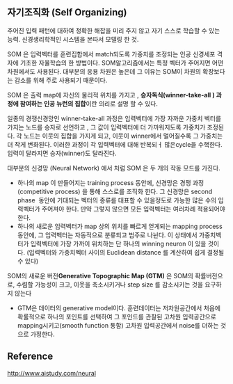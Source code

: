 ## **자기조직화 (Self Organizing)** 

주어진 입력 패턴에 대하여 정확한 해잡을 미리 주지 않고 자기 스스로 학습할 수 있는 능력. 신경생리학적인 시스템을 본따서 모델링 한 것.

SOM 은 입력벡터를 훈련집합에서 match되도록 가중치를 조정되는 인공 신경세포 격자에 기초한 자율학습의 한 방법이다. SOM알고리즘에서는 특정 벡터가 주어지면 어떤 차원에서도 사용된다. 대부분의 응용 차원은 높은데 그 이유는 SOM이 차원의 확장보다는 감소를 위해 주로 사용되기 때문이다.

SOM 은 출력 map에 자신의 물리적 위치를 가지고 , **승자독식(winner-take-all ) 과정에 참여하는 인공 뉴런의 집합**이란 의리로 설명 할 수 있다. 

일종의 경쟁신경망인 winner-take-all 과정은 입력벡터에 가장 자까운 가중치 벡터를 가지는 노드를 승자로 선언하고 , 그 값이 입력벡터에 더 가까워지도록 가중치가 조정된다. 각 노드는 이웃의 집합을 가지게 되고, 이웃이 winner에서 멀어질수록 그 가중치는 더 작게 변화된다. 이러한 과정이 각 입력벡터에 대해 반복되ㅓ 많은cycle을 수핵한다. 입력이 달라지면 승자(winner)도 달라진다.

대부분의 신경망 (Neural Network) 에서 처럼 SOM 은 두 개의 작동 모드를 가진다.

- 하나의 map 이 만들어지는 training process 동안에, 신경망은 경쟁 과정 (competitive process) 을 통해 스스로를 조직화 한다. 그 신경망은 second phase  동안에 기대되는 벡터의 종류를 대표할 수 있을정도로 가능한 많은 수의 입력벡터가 주어져야 한다. 만약 그렇지 않으면 모든 입력벡터는 여러차례 적용되어야 한다.  
- 하나의 새로운 입력벡터가 map 상의 위치를 빠르게 얻게되는 mapping process 동안에, 그 입력벡터는 자동적으로 분류되고 범주로 나뉜다. 이 상태에서 가중치벡터가 입력벡터에 가장 가까이 위치하는 단 하나의 winning neuron 이 있을 것이다. (입력벡터와 가중치벡터 사이의 Euclidean distance 를 계산하여 쉽게 결정될 수 있다) 

SOM의 새로운 버전**Generative Topographic Map (GTM)**  은 SOM의 확률버전으로, 수렴할 가능성이 크고, 이웃을 축소시키거나 step size 를 감소시키는 것을 요구하지 않는다 

- GTM은 데이터의 generative model이다. 훈련데이터는 저차원공간에서 처음에 확률적으로 하나의 포인트를 선택하여 그 포인드를 관찰된 고차원 입력공간으로 mapping시키고(smooth function 통함) 고차원 입력공간에서 noise를 더하는 것으로 가정한다.


## Reference
http://www.aistudy.com/neural
